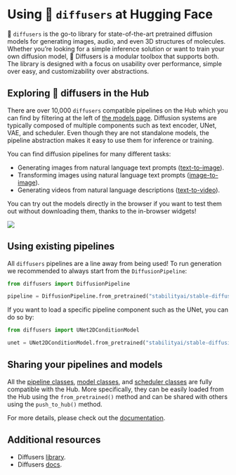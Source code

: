 # Using 🧨 `diffusers` at Hugging Face

🧨 `diffusers` is the go-to library for state-of-the-art pretrained diffusion models for generating images, audio, and even 3D structures of molecules. Whether you’re looking for a simple inference solution or want to train your own diffusion model, 🤗 Diffusers is a modular toolbox that supports both. The library is designed with a focus on usability over performance, simple over easy, and customizability over abstractions.

## Exploring 🧨 diffusers in the Hub

There are over 10,000 `diffusers` compatible pipelines on the Hub which you can find by filtering at the left of [the models page](https://huggingface.co/models?library=diffusers&sort=downloads). Diffusion systems are typically composed of multiple components such as text encoder, UNet, VAE, and scheduler. Even though they are not standalone models, the pipeline abstraction makes it easy to use them for inference or training.

You can find diffusion pipelines for many different tasks:

* Generating images from natural language text prompts ([text-to-image](https://huggingface.co/models?library=diffusers&pipeline_tag=text-to-image&sort=downloads)).
* Transforming images using natural language text prompts ([image-to-image](https://huggingface.co/models?library=diffusers&pipeline_tag=image-to-image&sort=downloads)).
* Generating videos from natural language descriptions ([text-to-video](https://huggingface.co/models?library=diffusers&pipeline_tag=text-to-video&sort=downloads)).


You can try out the models directly in the browser if you want to test them out without downloading them, thanks to the in-browser widgets! 

<div class="flex justify-center">
<img class="hidden dark:block" src="https://huggingface.co/datasets/huggingface/documentation-images/resolve/refs%2Fpr%2F35/hub/libraries-diffusers_widget.png"/>
</div>

## Using existing pipelines

All `diffusers` pipelines are a line away from being used! To run generation we recommended to always start from the `DiffusionPipeline`: 

```py
from diffusers import DiffusionPipeline

pipeline = DiffusionPipeline.from_pretrained("stabilityai/stable-diffusion-xl-base-1.0")
```

If you want to load a specific pipeline component such as the UNet, you can do so by:

```py
from diffusers import UNet2DConditionModel

unet = UNet2DConditionModel.from_pretrained("stabilityai/stable-diffusion-xl-base-1.0", subfolder="unet")
```

## Sharing your pipelines and models

All the [pipeline classes](https://huggingface.co/docs/diffusers/main/api/pipelines/overview), [model classes](https://huggingface.co/docs/diffusers/main/api/models/overview), and [scheduler classes](https://huggingface.co/docs/diffusers/main/api/schedulers/overview) are fully compatible with the Hub. More specifically, they can be easily loaded from the Hub using the `from_pretrained()` method and can be shared with others using the `push_to_hub()` method.

For more details, please check out the [documentation](https://huggingface.co/docs/diffusers/main/en/using-diffusers/push_to_hub). 

## Additional resources

* Diffusers [library](https://github.com/huggingface/diffusers).
* Diffusers [docs](https://huggingface.co/docs/diffusers/index).
